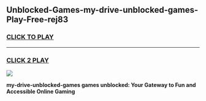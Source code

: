 
## Unblocked-Games-my-drive-unblocked-games-Play-Free-rej83
<h3>
<a href="https://premium76.site?title=my-drive-unblocked-games&ref=21A">CLICK TO PLAY</a></h3>
<hr>

<h3>
<a href="https://premium76.site?title=my-drive-unblocked-games&ref=21A">CLICK 2 PLAY</a>
  
</h3>

<a href="https://premium76.site?title=my-drive-unblocked-games&ref=21A"><img src="https://clearcache.store/games.png"></a>


**my-drive-unblocked-games games unblocked: Your Gateway to Fun and Accessible Online Gaming**

